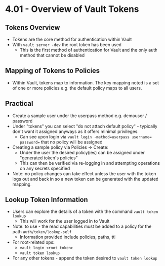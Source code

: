 # 4.01 - Overview of Vault Tokens

## Tokens Overview

- Tokens are the core method for authentication within Vault
- With `vault server -dev` the root token has been used
  - This is the first method of authentication for Vault and the only auth method that cannot be disabled

## Mapping of Tokens to Policies

- Within Vault, tokens map to information. The key mapping noted is a set of one or more policies e.g. the default policy maps to all users.

## Practical

- Create a sample user under the userpass method e.g. demouser / password
- Under "tokens" you can select "do not attach default policy" - typically don't want it assigned anyways as it offers minimal privileges
  - Can see upon login via `vault login -method=userpass username= password=` that no policy will be assigned
- Creating a sample policy via Policies → Create:
  - Under the user the desired policy(ies) can be assigned under "generated token's policies"
  - This can then be verified via re-logging in and attempting operations on any secrets specified
- Note: no policy changes can take effect unless the user with the token logs out and back in so a new token can be generated with the updated mapping.

## Lookup Token Information

- Users can explore the details of a token with the command `vault token lookup`
  - This will work for the user logged in to Vault
- Note: to use - the read capabilities must be added to a policy for the path `auth/token/lookup-self`
  - Information provided include policies, paths, ttl
- For root-related ops:
  - `vault login <root token>`
  - `vault token lookup`
- For any other tokens - append the token desired to `vault token lookup`
